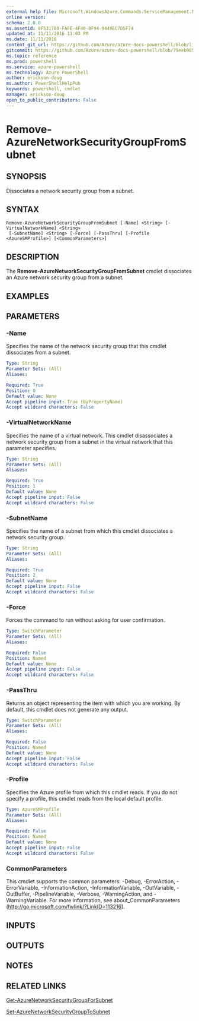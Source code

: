 ```yaml
---
external help file: Microsoft.WindowsAzure.Commands.ServiceManagement.Network.dll-Help.xml
online version: 
schema: 2.0.0
ms.assetid: 8F531789-FAFE-4F40-8F94-9449EC7D5F74
updated_at: 11/11/2016 11:03 PM
ms.date: 11/11/2016
content_git_url: https://github.com/Azure/azure-docs-powershell/blob/live/azureps-cmdlets-docs/ServiceManagement/Azure.Networking/v2.1.0/Remove-AzureNetworkSecurityGroupFromSubnet.md
gitcommit: https://github.com/Azure/azure-docs-powershell/blob/79eeb985ea480979357fb4695832a0c3d29a48bf/azureps-cmdlets-docs/ServiceManagement/Azure.Networking/v2.1.0/Remove-AzureNetworkSecurityGroupFromSubnet.md
ms.topic: reference
ms.prod: powershell
ms.service: azure-powershell
ms.technology: Azure PowerShell
author: erickson-doug
ms.author: PowerShellHelpPub
keywords: powershell, cmdlet
manager: erickson-doug
open_to_public_contributors: False
---
```


# Remove-AzureNetworkSecurityGroupFromSubnet

## SYNOPSIS
Dissociates a network security group from a subnet.

## SYNTAX

```
Remove-AzureNetworkSecurityGroupFromSubnet [-Name] <String> [-VirtualNetworkName] <String>
 [-SubnetName] <String> [-Force] [-PassThru] [-Profile <AzureSMProfile>] [<CommonParameters>]
```

## DESCRIPTION
The **Remove-AzureNetworkSecurityGroupFromSubnet** cmdlet dissociates an Azure network security group from a subnet.

## EXAMPLES



## PARAMETERS

### -Name
Specifies the name of the network security group that this cmdlet dissociates from a subnet.

```yaml
Type: String
Parameter Sets: (All)
Aliases:

Required: True
Position: 0
Default value: None
Accept pipeline input: True (ByPropertyName)
Accept wildcard characters: False
```

### -VirtualNetworkName
Specifies the name of a virtual network.
This cmdlet disassociates a network security group from a subnet in the virtual network that this parameter specifies.

```yaml
Type: String
Parameter Sets: (All)
Aliases:

Required: True
Position: 1
Default value: None
Accept pipeline input: False
Accept wildcard characters: False
```

### -SubnetName
Specifies the name of a subnet from which this cmdlet dissociates a network security group.

```yaml
Type: String
Parameter Sets: (All)
Aliases:

Required: True
Position: 2
Default value: None
Accept pipeline input: False
Accept wildcard characters: False
```

### -Force
Forces the command to run without asking for user confirmation.

```yaml
Type: SwitchParameter
Parameter Sets: (All)
Aliases:

Required: False
Position: Named
Default value: None
Accept pipeline input: False
Accept wildcard characters: False
```

### -PassThru
Returns an object representing the item with which you are working.
By default, this cmdlet does not generate any output.

```yaml
Type: SwitchParameter
Parameter Sets: (All)
Aliases:

Required: False
Position: Named
Default value: None
Accept pipeline input: False
Accept wildcard characters: False
```

### -Profile
Specifies the Azure profile from which this cmdlet reads.
If you do not specify a profile, this cmdlet reads from the local default profile.

```yaml
Type: AzureSMProfile
Parameter Sets: (All)
Aliases:

Required: False
Position: Named
Default value: None
Accept pipeline input: False
Accept wildcard characters: False
```

### CommonParameters
This cmdlet supports the common parameters: -Debug, -ErrorAction, -ErrorVariable, -InformationAction, -InformationVariable, -OutVariable, -OutBuffer, -PipelineVariable, -Verbose, -WarningAction, and -WarningVariable. For more information, see about_CommonParameters (http://go.microsoft.com/fwlink/?LinkID=113216).

## INPUTS

## OUTPUTS

## NOTES

## RELATED LINKS

[Get-AzureNetworkSecurityGroupForSubnet](xref:ServiceManagement/Azure.Networking/v2.1.0/Get-AzureNetworkSecurityGroupForSubnet.md)

[Set-AzureNetworkSecurityGroupToSubnet](xref:ServiceManagement/Azure.Networking/v2.1.0/Set-AzureNetworkSecurityGroupToSubnet.md)
